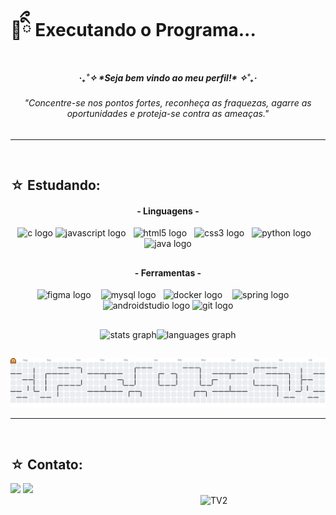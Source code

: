 <h1 align="left">🔮ིྀ Executando o Programa...</h1>
<h5 align="center">‎‧₊˚✧ *Seja bem vindo ao meu perfil!* ✧˚₊‧</h5>

<h6 align="center">‎"Concentre-se nos pontos fortes, reconheça as fraquezas, agarre as oportunidades e proteja-se contra as ameaças."</h6>

##
---

<br><h2 align="left"> ☆ Estudando:</h2>


<h4 align="center"> - Linguagens -</h4>
<div align="center"> <img src="https://cdn.jsdelivr.net/gh/devicons/devicon/icons/c/c-original.svg" height="40" alt="c logo" />  <img src="https://cdn.jsdelivr.net/gh/devicons/devicon/icons/javascript/javascript-original.svg" height="40" alt="javascript logo"  /><img width="12" /><img src="https://cdn.jsdelivr.net/gh/devicons/devicon/icons/html5/html5-original.svg" height="40" alt="html5 logo"  /><img width="12" /><img src="https://cdn.jsdelivr.net/gh/devicons/devicon/icons/css3/css3-original.svg" height="40" alt="css3 logo"  /><img width="12" /><img src="https://cdn.jsdelivr.net/gh/devicons/devicon/icons/python/python-original.svg" height="40" alt="python logo"  /><img width="12" /><img src="https://cdn.jsdelivr.net/gh/devicons/devicon/icons/java/java-original.svg" height="40" alt="java logo"  />

##
  
<h4 align="center"> - Ferramentas -</h4>
<img src="https://cdn.jsdelivr.net/gh/devicons/devicon/icons/figma/figma-original.svg" height="40" alt="figma logo"  />
<img width="12" /><img src="https://cdn.jsdelivr.net/gh/devicons/devicon/icons/mysql/mysql-original.svg" height="40" alt="mysql logo"  /><img width="12" /><img src="https://cdn.jsdelivr.net/gh/devicons/devicon/icons/docker/docker-original.svg" height="40" alt="docker logo"  /><img width="12" />
<img src="https://cdn.jsdelivr.net/gh/devicons/devicon/icons/spring/spring-original.svg" height="40" alt="spring logo"  />
<img width="12" />
<img src="https://cdn.jsdelivr.net/gh/devicons/devicon/icons/androidstudio/androidstudio-original.svg" height="40" alt="androidstudio logo"  />
<img src="https://cdn.jsdelivr.net/gh/devicons/devicon/icons/git/git-original.svg" height="40" alt="git logo"  />
</div>


##

<div align="center"><img src="https://github-readme-stats.vercel.app/api?username=Vogi-png&hide_title=false&hide_rank=false&show_icons=true&include_all_commits=true&count_private=true&disable_animations=false&theme=ocean_dark&locale=pt-br&hide_border=true&order=1" height="150" alt="stats graph"  /><img src="https://github-readme-stats.vercel.app/api/top-langs?username=Vogi-png&locale=pt-br&hide_title=false&layout=compact&card_width=320&langs_count=5&theme=ocean_dark&hide_border=true&order=2" height="150" alt="languages graph"  /></div>

##

<picture>
  <source media="(prefers-color-scheme: dark)" srcset="https://raw.githubusercontent.com/Vogi-png/Vogi-png/output/pacman-contribution-graph-dark.svg">
  <source media="(prefers-color-scheme: light)" srcset="https://raw.githubusercontent.com/Vogi-png/Vogi-png/output/pacman-contribution-graph.svg">
  <img alt="pacman contribution graph" src="https://raw.githubusercontent.com/Vogi-png/Vogi-png/output/pacman-contribution-graph.svg">
</picture>


---

<br><h2 align="left"> ☆ Contato:</h2>
<div> 
  <a href = "mailto:gihuworkplace@gmail.com"><img src="https://img.shields.io/badge/-Gmail-%23333?style=for-the-badge&logo=gmail&logoColor=red" target="_blank"></a>
  <a href="https://www.linkedin.com/in/nomenoturno/" target="_blank"><img src="https://img.shields.io/badge/-LinkedIn-%230077B5?style=for-the-badge&logo=linkedin&logoColor=white" target="_blank"></a>
</div>

<img align="right" alt="TV2" height="200" width="200" src="https://i.pinimg.com/originals/fc/5b/c2/fc5bc241bb3a4133d5706a4b116ec115.gif"> 


###
